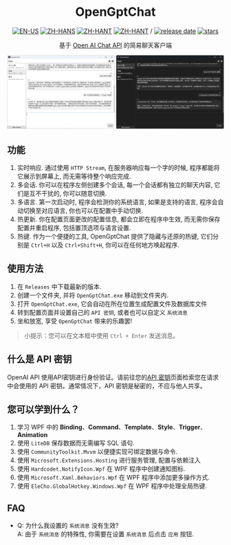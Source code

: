 <div align=center>

# OpenGptChat 

[![EN-US](https://img.shields.io/badge/EN-US-blue)](README.md) [![ZH-HANS](https://img.shields.io/badge/中文-简体-red)](README_ZH-HANS.md) [![ZH-HANT](https://img.shields.io/badge/中文-繁体-red)](README_ZH-HANT.md) [![ZH-HANT](https://img.shields.io/badge/TR-TR-red)](README_TR.md) / [![release date](https://img.shields.io/github/release-date/SlimeNull/OpenGptChat)](https://github.com/SlimeNull/OpenGptChat/releases) [![stars](https://img.shields.io/github/stars/SlimeNull/OpenGptChat?style=flat)](https://github.com/SlimeNull/OpenGptChat/pulse)

基于 [Open AI Chat API](https://platform.openai.com/docs/guides/chat) 的简易聊天客户端

![预览](assets/preview3.png)

</div>

## 功能

1. 实时响应. 通过使用 `HTTP Stream`, 在服务器响应每一个字的时候, 程序都能将它展示到屏幕上, 而无需等待整个响应完成.
2. 多会话. 你可以在程序左侧创建多个会话, 每一个会话都有独立的聊天内容, 它们是互不干扰的, 你可以随意切换.
3. 多语言. 第一次启动时, 程序会检测你的系统语言, 如果是支持的语言, 程序会自动切换至对应语言, 你也可以在配置中手动切换.
4. 热更新. 你在配置页面更改的配置信息, 都会立即在程序中生效, 而无需你保存配置并重启程序, 包括置顶选项与语言设置.
5. 热键. 作为一个便捷的工具, OpenGptChat 提供了隐藏与还原的热键, 它们分别是 `Ctrl+H` 以及 `Ctrl+Shift+H`, 你可以在任何地方唤起程序.

## 使用方法

1. 在 `Releases` 中下载最新的版本.
2. 创建一个文件夹, 并将 `OpenGptChat.exe` 移动到文件夹内.
3. 打开 `OpenGptChat.exe`, 它会自动在所在位置生成配置文件及数据库文件
4. 转到配置页面并设置自己的 `API 密钥`, 或者也可以自定义 `系统消息`
5. 坐和放宽, 享受 `OpenGptChat` 带来的乐趣罢!

> 小提示：您可以在文本框中使用 `Ctrl + Enter` 发送消息。

## 什么是 API 密钥

OpenAI API 使用API密钥进行身份验证。请前往您的[API 密钥](https://platform.openai.com/account/api-keys)页面检索您在请求中会使用的 API 密钥。通常情况下，API 密钥是秘密的，不应与他人共享。

## 您可以学到什么？

1. 学习 WPF 中的 **Binding**、**Command**、**Template**、**Style**、**Trigger**、**Animation**
2. 使用 `LiteDB` 保存数据而无需编写 SQL 语句.
3. 使用 `CommunityToolkit.Mvvm` 以便捷实现可绑定数据与命令.
4. 使用 `Microsoft.Extensions.Hosting` 进行服务管理, 配置与依赖注入
5. 使用 `Hardcodet.NotifyIcon.Wpf` 在 WPF 程序中创建通知图标.
6. 使用 `Microsoft.Xaml.Behaviors.Wpf` 在 WPF 程序中添加更多操作方式.
7. 使用 `EleCho.GlobalHotkey.Windows.Wpf` 在 WPF 程序中处理全局热键.

## FAQ

- Q: 为什么我设置的 `系统消息` 没有生效? \
  A: 由于 `系统消息` 的特殊性, 你需要在设置 `系统消息` 后点击 `应用` 按钮.